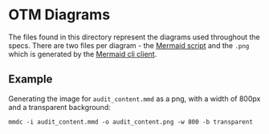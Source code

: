 # OTM Diagrams

The files found in this directory represent the diagrams used throughout the specs. There are two
files per diagram - the [Mermaid script](https://mermaidjs.github.io/#/) and the `.png` which is
generated by the [Mermaid cli client](https://github.com/mermaidjs/mermaid.cli/).

## Example 

Generating the image for `audit_content.mmd` as a png, with a width of 800px and a transparent 
background:
```
mmdc -i audit_content.mmd -o audit_content.png -w 800 -b transparent
```
